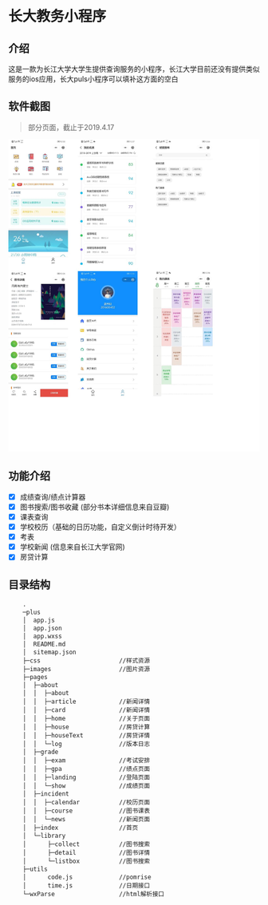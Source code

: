 # 长大教务小程序

## 介绍

这是一款为长江大学大学生提供查询服务的小程序，长江大学目前还没有提供类似服务的ios应用，长大puls小程序可以填补这方面的空白

## 软件截图

> 部分页面，截止于2019.4.17

![image](https://github.com/xuhong1998/img-folder/blob/master/changda/haoksnmjk.jpg)
## 功能介绍

- [x] 成绩查询/绩点计算器
- [x] 图书搜索/图书收藏 (部分书本详细信息来自豆瓣)
- [x] 课表查询
- [x] 学校校历（基础的日历功能，自定义倒计时待开发）
- [x] 考表
- [x] 学校新闻 (信息来自长江大学官网)
- [x] 房贷计算

## 目录结构

```
    .
    ─plus
    │  app.js
    │  app.json
    │  app.wxss
    │  README.md
    │  sitemap.json
    ├─css                      //样式资源  
    ├─images                   //图片资源
    ├─pages                    
    │  ├─about		
    │  │  ├─about    		
    │  │  ├─article            //新闻详情
    │  │  ├─card               //新闻详情
    │  │  ├─home               //关于页面
    │  │  ├─house              //房贷计算
    │  │  ├─houseText          //房贷详情
    │  │  └─log                //版本日志
    │  ├─grade
    │  │  ├─exam               //考试安排
    │  │  ├─gpa                //绩点页面
    │  │  ├─landing            //登陆页面
    │  │  └─show               //成绩页面
    │  ├─incident
    │  │  ├─calendar           //校历页面
    │  │  ├─course             //图书课表	
    │  │  └─news               //新闻页面
    │  ├─index                 //首页
    │  └─library
    │      ├─collect           //图书搜索	
    │      ├─detail            //图书详情
    │      └─listbox           //图书搜索
    ├─utils
    │      code.js             //pomrise
    │      time.js             //日期接口
    └─wxParse                  //html解析接口
```
